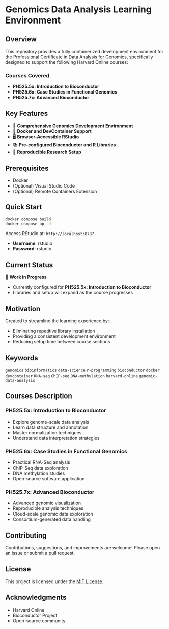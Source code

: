 # Genomics Data Analysis Learning Environment

## Overview

This repository provides a fully containerized development environment for the Professional Certificate in Data Analysis for Genomics, specifically designed to support the following Harvard Online courses:

### Courses Covered
* **PH525.5x: Introduction to Bioconductor**
* **PH525.6x: Case Studies in Functional Genomics**
* **PH525.7x: Advanced Bioconductor**

## Key Features

- 🧬 **Comprehensive Genomics Development Environment**
- 🐳 **Docker and DevContainer Support**
- 🖥️ **Browser-Accessible RStudio**
- 📚 **Pre-configured Bioconductor and R Libraries**
- 🚀 **Reproducible Research Setup**

## Prerequisites

- Docker
- (Optional) Visual Studio Code
- (Optional) Remote Containers Extension

## Quick Start

<!-- ### Docker Compose Method -->
```bash
docker compose build
docker compose up -d
```
Access RStudio at: `http://localhost:8787`
- **Username**: rstudio
- **Password**: rstudio

<!-- ### VSCode DevContainer Method
1. Open project in VSCode
2. Click "Reopen in Container" when prompted -->

## Current Status

🚧 **Work in Progress**
- Currently configured for **PH525.5x: Introduction to Bioconductor**
- Libraries and setup will expand as the course progresses

## Motivation

Created to streamline the learning experience by:
- Eliminating repetitive library installation
- Providing a consistent development environment
- Reducing setup time between course sections

## Keywords

`genomics` `bioinformatics` `data-science` `r-programming` `bioconductor` `docker` `devcontainer` `RNA-seq` `ChIP-seq` `DNA-methylation` `harvard-online` `genomic-data-analysis`

## Courses Description

### PH525.5x: Introduction to Bioconductor
- Explore genome-scale data analysis
- Learn data structure and annotation
- Master normalization techniques
- Understand data interpretation strategies

### PH525.6x: Case Studies in Functional Genomics
- Practical RNA-Seq analysis
- ChIP-Seq data exploration
- DNA methylation studies
- Open-source software application

### PH525.7x: Advanced Bioconductor
- Advanced genomic visualization
- Reproducible analysis techniques
- Cloud-scale genomic data exploration
- Consortium-generated data handling

## Contributing

Contributions, suggestions, and improvements are welcome! Please open an issue or submit a pull request.

## License

This project is licensed under the [MIT License](./LICENSE).

## Acknowledgments

- Harvard Online
- Bioconductor Project
- Open-source community
